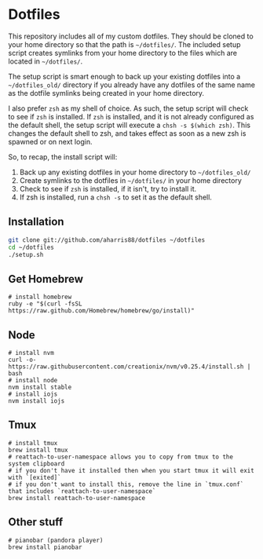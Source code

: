# Dotfiles

This repository includes all of my custom dotfiles.  They should be cloned to your home directory so that the path is `~/dotfiles/`.  The included setup script creates symlinks from your home directory to the files which are located in `~/dotfiles/`.

The setup script is smart enough to back up your existing dotfiles into a `~/dotfiles_old/` directory if you already have any dotfiles of the same name as the dotfile symlinks being created in your home directory.

I also prefer `zsh` as my shell of choice.  As such, the setup script will check to see if `zsh` is installed.  If `zsh` is installed, and it is not already configured as the default shell, the setup script will execute a `chsh -s $(which zsh)`.  This changes the default shell to zsh, and takes effect as soon as a new zsh is spawned or on next login.

So, to recap, the install script will:

1. Back up any existing dotfiles in your home directory to `~/dotfiles_old/`
2. Create symlinks to the dotfiles in `~/dotfiles/` in your home directory
3. Check to see if `zsh` is installed, if it isn't, try to install it.
4. If zsh is installed, run a `chsh -s` to set it as the default shell.

## Installation

``` bash
git clone git://github.com/aharris88/dotfiles ~/dotfiles
cd ~/dotfiles
./setup.sh
```

## Get Homebrew

```
# install homebrew
ruby -e "$(curl -fsSL https://raw.github.com/Homebrew/homebrew/go/install)"
```

## Node

```
# install nvm
curl -o- https://raw.githubusercontent.com/creationix/nvm/v0.25.4/install.sh | bash
# install node
nvm install stable
# install iojs
nvm install iojs
```

## Tmux

```
# install tmux
brew install tmux
# reattach-to-user-namespace allows you to copy from tmux to the system clipboard
# if you don't have it installed then when you start tmux it will exit with `[exited]`
# if you don't want to install this, remove the line in `tmux.conf` that includes `reattach-to-user-namespace`
brew install reattach-to-user-namespace
```

## Other stuff

```
# pianobar (pandora player)
brew install pianobar
```
